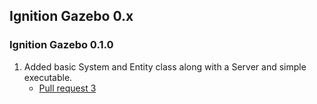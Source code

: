 ## Ignition Gazebo 0.x

### Ignition Gazebo 0.1.0

1. Added basic System and Entity class along with a Server and simple
   executable.
    * [Pull request 3](https://bitbucket.org/ignitionrobotics/ign-gazebo/pull-request/3)
